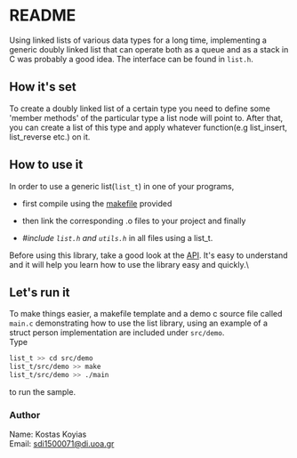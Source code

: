 # README #

Using linked lists of various data types for a long time,
implementing a generic doubly linked list that can operate
both as a queue and as a stack in C was probably a good idea.
The interface can be found in `list.h`.

## How it's set ##

To create a doubly linked list of a certain type you need to define
some 'member methods' of the particular type a list node will point to.
After that, you can create a list of this type and apply
whatever function(e.g list_insert, list_reverse etc.) on it.

## How to use it ##

In order to use a generic list(`list_t`) in one of your programs,

* first compile using the [makefile](./src/demo/makefile) provided

* then link the corresponding .o files to your project and finally
* *\#include `list.h` and `utils.h`* in all files using a list_t.

Before using this library, take a good look at the [API](./API.md).
It's easy to understand and it will help you learn how
to use the library easy and quickly.\

## Let's run it ##

To make things easier, a makefile template and a demo c source file called `main.c`
demonstrating how to use the list library, using an example of a struct person
implementation are included under `src/demo`.\
Type

```bash
list_t >> cd src/demo
list_t/src/demo >> make
list_t/src/demo >> ./main
```

to run the sample.

### Author ###

Name:  Kostas Koyias  
Email: sdi1500071@di.uoa.gr
